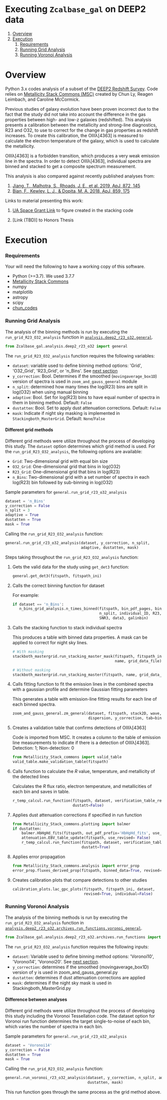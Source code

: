 # Executing `Zcalbase_gal` on DEEP2 data

1. [Overview](#overview)
2. [Execution](#execution)
    1. [Requirements](#requirements)
    2. [Running Grid Analysis](#running-grid-analysis)
    3. [Running Voronoi Analysis](#running-voronoi-analysis)

# Overview

Python 3.x codes analysis of a subset of the [DEEP2 Redshift Survey](http://deep.ps.uci.edu).
Code relies on [Metallicity Stack Commons (MSC)](https://github.com/astrochun/Metallicity_Stack_Commons)
created by Chun Ly, Reagen Leimbach, and Caroline McCormick. 

Previous studies of galaxy evolution have been proven incorrect due to the fact
that the study did not take into account the difference in the gas properties
between high- and low-z galaxies (redshifted). This analysis presents a
calibration between the metallicity and strong-line diagnostics, R23 and O32,
to use to correct for the change in gas properties as redshift increases. To
create this calibration, the OIIIλ[4363] is measured to calculate the electron
temperature of the galaxy, which is used to calculate the metallicity.

OIIIλ[4363] is a forbidden transition, which produces a very weak emission line
in the spectra. In order to detect OIIIλ[4363], individual spectra are binned
and stacked to get a composite spectrum measurement.

This analysis is also compared against recently published analyses from:
1. [Jiang, T., Malhotra, S., Rhoads, J. E., et al. 2019, ApJ, 872, 145](https://arxiv.org/abs/1811.05796)  
2. [Bian, F., Kewley, L. J., & Dopita, M. A. 2018, ApJ, 859, 175](https://iopscience.iop.org/article/10.3847/1538-4357/aabd74/meta)

Links to material presenting this work: 
1. [UA Space Grant Link](https://arizona.figshare.com/articles/Stacking_of_Galaxy_Spectra/12360626) 
to figure created in the stacking code 


2. [Link (TBD)] to Honors Thesis

# Execution 

### Requirements 
Your will need the following to have a working copy of this software.

- Python (>=3.7). We used 3.7.7
- [Metallicity Stack Commons](https://github.com/astrochun/Metallicity_Stack_Commons)
- numpy 
- matplotlib
- astropy
- scipy
- [chun_codes](https://github.com/astrochun/chun_codes)

### Running Grid Analysis 
The analysis of the binning methods is run by executing the
`run_grid_R23_O32_analysis` function in
[`analysis.deep2_r23_o32.general`](deep2_r23_o32/general.py).

``` python
from Zcalbase_gal.analysis.deep2_r23_o32 import general
```

The `run_grid_R23_O32_analysis` function requires the following variables:
- `dataset`: variable used to define binning method options:
  'Grid', 'O32_Grid', 'R23_Grid', or 'n_Bins'. See [next section](#different-grid-methods)
- `y_correction`: Bool. Determines if the smoothed (`movingaverage_box1D`)
  version of spectra is used in `zoom_and_gauss_general` module
- `n_split`: determined how many times the log(R23) bins are split in log(O32)
  when using manual binning
- `adaptive`: Bool. Set for log(R23) bins to have equal number of spectra in
  them in binning method. Default: `False`
- `dustatten`: Bool. Set to apply dust attenuation corrections. Default: `False`
- `mask`: Indicate if night sky masking is implemented in
  `Stackingboth_MasterGrid`. Default: `None`/`False`

#### Different grid methods

Different grid methods were utilize throughout the process of developing this
study. The `dataset` option determines which grid method is used. For the
`run_grid_R23_O32_analysis`, the following options are available:
 - `Grid`: Two-dimensional grid with equal bin size
 - `O32_Grid`: One-dimensional grid that bins in log(O32)
 - `R23_Grid`: One-dimensional grid that bins in log(R23)
 - `n_Bins`: Two-dimensional grid with a set number of spectra in each
             log(R23) bin followed by sub-binning in log(O32)

Sample parameters for `general.run_grid_r23_o32_analysis`
``` python
dataset = 'n_Bins'
y_correction = False
n_split = 3
adaptive = True 
dustatten = True
mask = True
```

Calling the `run_grid_R23_O32_analysis` function:

``` python
general.run_grid_r23_o32_analysis(dataset, y_correction, n_split,
                                  adaptive, dustatten, mask)
```
    
Steps taking throughout the `run_grid_R23_O32_analysis` function:

1. Gets the valid data for the study using `get_det3` function:

   ``` python
   general.get_det3(fitspath, fitspath_ini)
   ```
    
2. Calls the correct binning function for dataset

   For example:
   ``` python
   if dataset == 'n_Bins':
      n_bins_grid_analysis.n_times_binned(fitspath, bin_pdf_pages, bin_outfile,
                                          n_split, individual_ID, R23, O32,
                                          SNR3, data3, galinbin)
   ```

3. Calls the stacking function to stack individual spectra
    
   This produces a table with binned data properties.
   A mask can be applied to correct for night sky lines. 

   ``` python
   # With masking
   stackboth_mastergrid.run_stacking_master_mask(fitspath, fitspath_ini, dataset,
                                                 name, grid_data_file)

   # Without masking
   stackboth_mastergrid.run_stacking_master(fitspath, name, grid_data_file):
   ```

4. Calls fitting function to fit the emission lines in the combined spectra
with a gaussian profile and determine Gaussian fitting parameters
 
   This generates a table with emission-line fitting results for each line of
   each binned spectra.

   ``` python
   zoom_and_gauss_general.zm_general(dataset, fitspath, stack2D, wave, lineflag,
                                     dispersion, y_correction, tab=binning_avg_asc)
   ```

5. Creates a validation table that confirms detections of OIIIλ[4363]

   Code is imported from MSC. It creates a column to the table of emission line
   measurements to indicate if there is a detection of OIIIλ[4363].
   Detection: 1; Non-detection: 0
   ``` python
   from Metallicity_Stack_commons import valid_table
   valid_table.make_validation_table(fitspath)
   ```
    
6. Calls function to calculate the _R_ value, temperature, and metallicity of
   the detected lines
   
   Calculates the _R_ flux ratio, electron temperature, and metallicities of
   each bin and saves in table.
   ``` python
   r_temp_calcul.run_function(fitspath, dataset, verification_table_revised,
                              dustatt=False)
   ```

7. Applies dust attenuation corrections if specified in run function 
   
   ``` python
   from Metallicity_Stack_commons.plotting import balmer
   if dustatten:
       balmer.HbHgHd_fits(fitspath, out_pdf_prefix='HbHgHd_fits', use_revised=False)
       attenuation.EBV_table_update(fitspath, use_revised= False)
       r_temp_calcul.run_function(fitspath, dataset, verification_table_revised,
                                  dustatt=True)
   ```

8. Applies error propagation
   
   ``` python
   from Metallicity_Stack_commons.analysis import error_prop
   error_prop.fluxes_derived_prop(fitspath, binned_data=True, revised=True)
   ```

9. Creates calibration plots that compare detections to other studies 
   
   ``` python
   calibration_plots.lac_gpc_plots(fitspath, fitspath_ini, dataset,
                                   revised=True, individual=False)
   ```

### Running Voronoi Analysis 
The analysis of the binning methods is run by executing the `run_grid_R23_O32_analysis`
function in [`analysis.deep2_r23_o32.archives.run_functions.voronoi_general`](deep2_r23_o32/archives/run_functions/voronoi_general.py).

``` python
from Zcalbase_gal.analysis.deep2_r23_o32.archives.run_functions import voronoi_general
```

The `run_grid_R23_O32_analysis` function requires the following inputs:

- `dataset`: Variable used to define binning method options: 'Voronoi10', 'Voronoi14', 'Voronoi20'. See 
[next section](#difference-between-analyses).
- `y_correction`: determines if the smoothed (movingaverage_box1D) version of y is used in zoom_and_gauss_general.py
- `dustatten`: determines if dust attenuation corrections are applied
- `mask`: determines if the night sky mask is used in Stackingboth_MasterGrid.py

#### Difference between analyses

Different grid methods were utilize throughout the process of developing this
study including the Voronoi Tessellation code. The dataset option for Voronoi
run function determines the target single-to-noise of each bin, which varies
the number of spectra in each bin.

Sample parameters for `general.run_grid_r23_o32_analysis`
``` python
dataset = 'Voronoi14'
y_correction = False
dustatten = True
mask = True
```

Calling the `run_grid_R23_O32_analysis` function:
``` python
general.run_voronoi_r23_o32_analysis(dataset, y_correction, n_split, adaptive,
                                     dustatten, mask)
```
This run function goes through the same process as the grid method above. 
